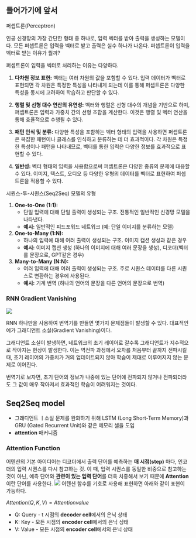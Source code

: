 
## 들어가기에 앞서

퍼셉트론(Perceptron)

인공 신경망의 가장 간단한 형태 중 하나로, 입력 벡터를 받아 출력을 생성하는 모델이다. 모든 퍼셉트론은 입력을 벡터로 받고 출력은 실수 하나가 나온다. 퍼셉트론이 입력을 벡터로 받는 이유가 뭘까?

퍼셉트론이 입력을 벡터로 처리하는 이유는 다양하다.

1. **다차원 정보 표현:** 벡터는 여러 차원의 값을 포함할 수 있다. 입력 데이터가 벡터로 표현되면 각 차원은 특정한 특성을 나타내게 되는데 이를 통해 퍼셉트론은 다양한 특성을 동시에 고려하여 학습하고 판단할 수 있다.
    
2. **행렬 및 선형 대수 연산의 유연성:** 벡터와 행렬은 선형 대수의 개념을 기반으로 하며, 퍼셉트론은 입력과 가중치 간의 선형 조합을 계산한다. 이것은 행렬 및 벡터 연산을 통해 효율적으로 수행될 수 있다.
    
3. **패턴 인식 및 분류:** 다양한 특성을 포함하는 벡터 형태의 입력을 사용하면 퍼셉트론은 복잡한 패턴이나 클래스를 인식하고 분류하는 데 더 효과적이다. 각 차원은 특정한 특성이나 패턴을 나타내므로, 벡터를 통한 입력은 다양한 정보를 효과적으로 표현할 수 있다.
    
4. **일반성:** 벡터 형태의 입력을 사용함으로써 퍼셉트론은 다양한 종류의 문제에 대응할 수 있다. 이미지, 텍스트, 오디오 등 다양한 유형의 데이터를 벡터로 표현하여 퍼셉트론을 적용할 수 있다.


시퀀스-투-시퀀스(Seq2Seq) 모델의 유형
1. **One-to-One (1:1):**
    - 단일 입력에 대해 단일 출력이 생성되는 구조. 전통적인 일반적인 신경망 모델을 나타낸다.
    - **예시:** 일반적인 피드포워드 네트워크 (예: 단일 이미지를 분류하는 모델)
2. **One-to-Many (1:N):**
    - 하나의 입력에 대해 여러 출력이 생성되는 구조. 이미지 캡션 생성과 같은 경우
    - **예시:** 이미지 캡션 생성 (하나의 이미지에 대해 여러 문장을 생성), 디코더(벡터를 문장으로, GPT같은 경우)
3. **Many-to-Many (N:N):**
    - 여러 입력에 대해 여러 출력이 생성되는 구조. 주로 시퀀스 데이터를 다른 시퀀스로 변환하는 경우에 사용된다.
    - **예시:** 기계 번역 (하나의 언어의 문장을 다른 언어의 문장으로 번역)


### RNN Gradient Vanishing

![](https://i.imgur.com/GPIH76l.png)

RNN 하나만을 사용하여 번역기를 만들면 몇가지 문제점들이 발생할 수 있다. 대표적인 예가 그래디언트 소실(Gradient Vanishing)이다.

그래디언트 소실이 발생하면, 네트워크의 초기 레이어로 갈수록 그래디언트가 지수적으로 작아지는 현상이 발생한다. 이는 역전파 과정에서 오차를 처음부터 끝까지 전파시킬 때, 초기 레이어의 가중치가 거의 업데이트되지 않아 학습이 제대로 이루어지지 않는 문제로 이어진다.

번역기로 보자면, 초기 단어의 정보가 나중에 있는 단어에 전파되지 않거나 전파되더라도 그 값이 매우 작아져서 효과적인 학습이 어려워지는 것이다.


## Seq2Seq model
* 그래디언트 ㅣ소실 문제를 완화하기 위해 LSTM (Long Short-Term Memory)과 GRU (Gated Recurrent Unit)와 같은 메모리 셀을 도입
* **attention** 매커니즘


### Attention Function
어텐션의 기본 아이디어는 디코더에서 출력 단어를 예측하는 **매 시점(step)** 마다, 인코더의 입력 시퀀스를 다시 참고하는 것. 이 때, 입력 시퀀스를 동일한 비중으로 참고하는 것이 아닌, 예측 단어와 **관련이 있는 입력 단어**를 더욱 치중해서 보기 때문에 **Attention**이란 단어를 사용한다.
![](https://i.imgur.com/Yi98Fz3.png)
어텐션 함수를 기호로 사용해 표현하면 아래와 같이 표현이 가능하다.

$Attention(Q,K,V)=Attentionvalue$
- Q: Query - t 시점의 **decoder cell**에서의 은닉 상태
- K: Key - 모든 시점의 **encoder cell**에서의 은닉 상태
- V: Value - 모든 시점의 **encoder cell**에서의 은닉 상태
